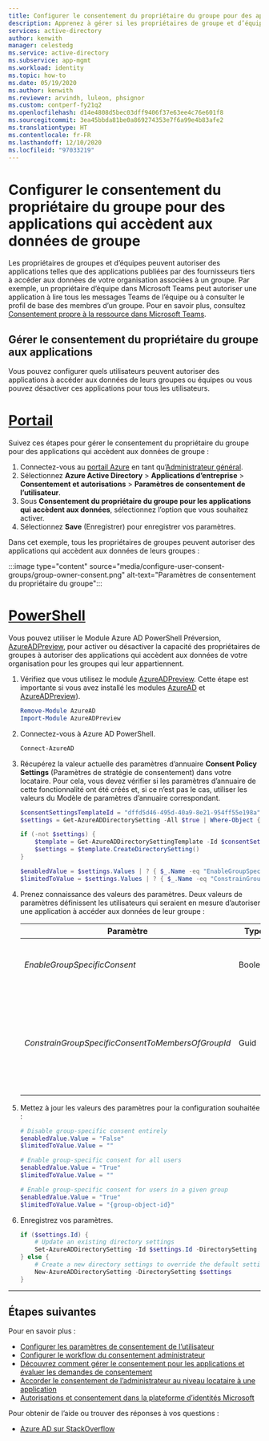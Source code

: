 ```yaml
---
title: Configurer le consentement du propriétaire du groupe pour des applications qui accèdent aux données de groupe à l’aide d’Azure AD
description: Apprenez à gérer si les propriétaires de groupe et d’équipe peuvent donner leur consentement aux applications qui auront accès aux données du groupe ou de l’équipe.
services: active-directory
author: kenwith
manager: celestedg
ms.service: active-directory
ms.subservice: app-mgmt
ms.workload: identity
ms.topic: how-to
ms.date: 05/19/2020
ms.author: kenwith
ms.reviewer: arvindh, luleon, phsignor
ms.custom: contperf-fy21q2
ms.openlocfilehash: d14e4808d5bec03dff9406f37e63ee4c76e601f8
ms.sourcegitcommit: 3ea45bbda81be0a869274353e7f6a99e4b83afe2
ms.translationtype: HT
ms.contentlocale: fr-FR
ms.lasthandoff: 12/10/2020
ms.locfileid: "97033219"
---
```

# <a name="configure-group-owner-consent-to-apps-accessing-group-data"></a>Configurer le consentement du propriétaire du groupe pour des applications qui accèdent aux données de groupe

Les propriétaires de groupes et d’équipes peuvent autoriser des applications telles que des applications publiées par des fournisseurs tiers à accéder aux données de votre organisation associées à un groupe. Par exemple, un propriétaire d’équipe dans Microsoft Teams peut autoriser une application à lire tous les messages Teams de l’équipe ou à consulter le profil de base des membres d’un groupe. Pour en savoir plus, consultez [Consentement propre à la ressource dans Microsoft Teams](/microsoftteams/resource-specific-consent).

## <a name="manage-group-owner-consent-to-apps"></a>Gérer le consentement du propriétaire du groupe aux applications

Vous pouvez configurer quels utilisateurs peuvent autoriser des applications à accéder aux données de leurs groupes ou équipes ou vous pouvez désactiver ces applications pour tous les utilisateurs.

# <a name="portal"></a>[Portail](#tab/azure-portal)

Suivez ces étapes pour gérer le consentement du propriétaire du groupe pour des applications qui accèdent aux données de groupe :

1. Connectez-vous au [portail Azure](https://portal.azure.com) en tant qu’[Administrateur général](../roles/permissions-reference.md#global-administrator--company-administrator).
2. Sélectionnez **Azure Active Directory** > **Applications d’entreprise** > **Consentement et autorisations** > **Paramètres de consentement de l’utilisateur**.
3. Sous **Consentement du propriétaire du groupe pour les applications qui accèdent aux données**, sélectionnez l’option que vous souhaitez activer.
4. Sélectionnez **Save** (Enregistrer) pour enregistrer vos paramètres.

Dans cet exemple, tous les propriétaires de groupes peuvent autoriser des applications qui accèdent aux données de leurs groupes :

:::image type="content" source="media/configure-user-consent-groups/group-owner-consent.png" alt-text="Paramètres de consentement du propriétaire du groupe":::

# <a name="powershell"></a>[PowerShell](#tab/azure-powershell)

Vous pouvez utiliser le Module Azure AD PowerShell Préversion, [AzureADPreview](/powershell/module/azuread/?preserve-view=true&view=azureadps-2.0-preview), pour activer ou désactiver la capacité des propriétaires de groupes à autoriser des applications qui accèdent aux données de votre organisation pour les groupes qui leur appartiennent.

1. Vérifiez que vous utilisez le module [AzureADPreview](/powershell/module/azuread/?preserve-view=true&view=azureadps-2.0-preview). Cette étape est importante si vous avez installé les modules [AzureAD](/powershell/module/azuread/?preserve-view=true&view=azureadps-2.0) et [AzureADPreview](/powershell/module/azuread/?preserve-view=true&view=azureadps-2.0-preview)).

    ```powershell
    Remove-Module AzureAD
    Import-Module AzureADPreview
    ```

1. Connectez-vous à Azure AD PowerShell.

   ```powershell
   Connect-AzureAD
   ```

1. Récupérez la valeur actuelle des paramètres d’annuaire **Consent Policy Settings** (Paramètres de stratégie de consentement) dans votre locataire. Pour cela, vous devez vérifier si les paramètres d’annuaire de cette fonctionnalité ont été créés et, si ce n’est pas le cas, utiliser les valeurs du Modèle de paramètres d’annuaire correspondant.

    ```powershell
    $consentSettingsTemplateId = "dffd5d46-495d-40a9-8e21-954ff55e198a" # Consent Policy Settings
    $settings = Get-AzureADDirectorySetting -All $true | Where-Object { $_.TemplateId -eq $consentSettingsTemplateId }

    if (-not $settings) {
        $template = Get-AzureADDirectorySettingTemplate -Id $consentSettingsTemplateId
        $settings = $template.CreateDirectorySetting()
    }

    $enabledValue = $settings.Values | ? { $_.Name -eq "EnableGroupSpecificConsent" }
    $limitedToValue = $settings.Values | ? { $_.Name -eq "ConstrainGroupSpecificConsentToMembersOfGroupId" }
    ```

1. Prenez connaissance des valeurs des paramètres. Deux valeurs de paramètres définissent les utilisateurs qui seraient en mesure d’autoriser une application à accéder aux données de leur groupe :

    | Paramètre       | Type         | Description  |
    | ------------- | ------------ | ------------ |
    | _EnableGroupSpecificConsent_   | Boolean | Indicateur spécifiant si les propriétaires de groupes sont autorisés à accorder des autorisations spécifiques de groupe. |
    | _ConstrainGroupSpecificConsentToMembersOfGroupId_ | Guid | Si _EnableGroupSpecificConsent_ a la valeur « True » et que cette valeur est définie sur l’ID d’objet d’un groupe, les membres du groupe identifié sont autorisés à accorder des autorisations spécifiques de groupes aux groupes dont ils sont propriétaires. |

1. Mettez à jour les valeurs des paramètres pour la configuration souhaitée :

    ```powershell
    # Disable group-specific consent entirely
    $enabledValue.Value = "False"
    $limitedToValue.Value = ""
    ```

    ```powershell
    # Enable group-specific consent for all users
    $enabledValue.Value = "True"
    $limitedToValue.Value = ""
    ```

    ```powershell
    # Enable group-specific consent for users in a given group
    $enabledValue.Value = "True"
    $limitedToValue.Value = "{group-object-id}"
    ```

1. Enregistrez vos paramètres.

    ```powershell
    if ($settings.Id) {
        # Update an existing directory settings
        Set-AzureADDirectorySetting -Id $settings.Id -DirectorySetting $settings
    } else {
        # Create a new directory settings to override the default setting 
        New-AzureADDirectorySetting -DirectorySetting $settings
    }
    ```

---

## <a name="next-steps"></a>Étapes suivantes

Pour en savoir plus :

* [Configurer les paramètres de consentement de l’utilisateur](configure-user-consent.md)
* [Configurer le workflow du consentement administrateur](configure-admin-consent-workflow.md)
* [Découvrez comment gérer le consentement pour les applications et évaluer les demandes de consentement](manage-consent-requests.md)
* [Accorder le consentement de l’administrateur au niveau locataire à une application](grant-admin-consent.md)
* [Autorisations et consentement dans la plateforme d’identités Microsoft](../develop/v2-permissions-and-consent.md)

Pour obtenir de l’aide ou trouver des réponses à vos questions :
* [Azure AD sur StackOverflow](https://stackoverflow.com/questions/tagged/azure-active-directory)